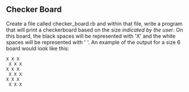 ## Checker Board

Create a file called checker_board.rb and within that file, write a program that will print a checkerboard based on the size *indicated by the user*.  On this board, the black spaces will be represented with 'X' and the white spaces will be represented with ' '. An example of the output for a size 6 board would look like this:

```
X X X  
 X X X  
X X X  
 X X X  
X X X  
 X X X
 ```
 